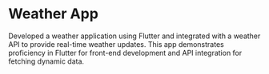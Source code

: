 # Weather App

Developed a weather application using Flutter and integrated with a weather API to provide real-time weather updates. This app demonstrates proficiency in Flutter for front-end development and API integration for fetching dynamic data.

